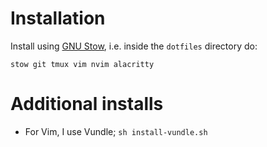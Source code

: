 # Installation
Install using [GNU Stow](https://www.gnu.org/software/stow/), i.e. inside the `dotfiles` directory do:
```
stow git tmux vim nvim alacritty 
```
# Additional installs
- For Vim, I use Vundle; `sh install-vundle.sh`
